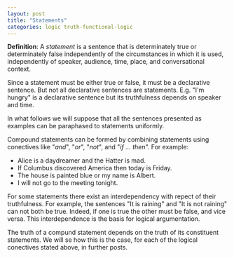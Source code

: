 ```yaml
---
layout: post
title: "Statements"
categories: logic truth-functional-logic
---
```

**Definition**: A _statement_ is a sentence that is determinately true or determinately
false independently of the circumstances in which it is used, independently of speaker,
audience, time, place, and conversational context.

Since a statement must be either true or false, it must be a declarative sentence. But not all declarative sentences are statements. E.g. "I'm hungry" is a declarative sentence but its truthfulness depends on speaker and time.

In what follows we will suppose that all the sentences presented as examples can be
paraphased to statements uniformly.

Compound statements can be formed by combining statements using conectives like "_and_", "_or_",
"_not_", and "_if ... then_". For example:

- Alice is a daydreamer and the Hatter is mad.
- If Columbus discovered America then today is Friday.
- The house is painted blue or my name is Albert.
- I will not go to the meeting tonight.

For some statements there exist an interdependency with repect of their truthfulness. For example,
the sentences "It is raining" and "It is not raining" can not both be true. Indeed, if one is true
the other must be false, and vice versa. This interdependence is the basis for logical
argumentation.

The truth of a compund statement depends on the truth of its constituent statements. We will se how
this is the case, for each of the logical conectives stated above, in further posts.